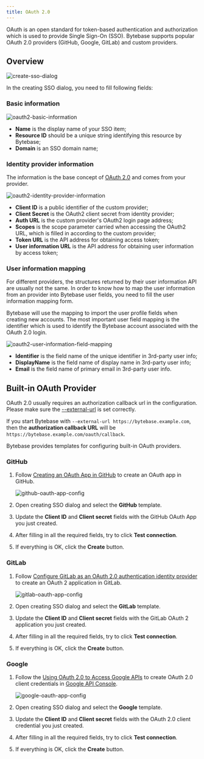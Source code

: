 ```yaml
---
title: OAuth 2.0
---
```


OAuth is an open standard for token-based authentication and authorization which is used to provide Single Sign-On (SSO). Bytebase supports popular OAuth 2.0 providers (GitHub, Google, GitLab) and custom providers.

## Overview

![create-sso-dialog](/docs/administration/sso/create-sso-dialog.webp)

In the creating SSO dialog, you need to fill following fields:

### Basic information

![oauth2-basic-information](/docs/administration/sso/oauth2-basic-information.webp)

- **Name** is the display name of your SSO item;
- **Resource ID** should be a unique string identifying this resource by Bytebase;
- **Domain** is an SSO domain name;

### Identity provider information

The information is the base concept of [OAuth 2.0](https://oauth.net/2/) and comes from your provider.

![oauth2-identity-provider-information](/docs/administration/sso/oauth2-identity-provider-information.webp)

- **Client ID** is a public identifier of the custom provider;
- **Client Secret** is the OAuth2 client secret from identity provider;
- **Auth URL** is the custom provider's OAuth2 login page address;
- **Scopes** is the scope parameter carried when accessing the OAuth2 URL, which is filled in according to the custom provider;
- **Token URL** is the API address for obtaining access token;
- **User information URL** is the API address for obtaining user information by access token;

### User information mapping

For different providers, the structures returned by their user information API are usually not the same. In order to know how to map the user information from an provider into Bytebase user fields, you need to fill the user information mapping form.

Bytebase will use the mapping to import the user profile fields when creating new accounts.
The most important user field mapping is the identifier which is used to identify the Bytebase account associated with the OAuth 2.0 login.

![oauth2-user-information-field-mapping](/docs/administration/sso/oauth2-user-information-field-mapping.webp)

- **Identifier** is the field name of the unique identifier in 3rd-party user info;
- **DisplayName** is the field name of display name in 3rd-party user info;
- **Email** is the field name of primary email in 3rd-party user info.

## Built-in OAuth Provider

<hint-block type="warning">

OAuth 2.0 usually requires an authorization callback url in the configuration. Please make sure the [--external-url](/docs/get-started/install/external-url) is set correctly.

If you start Bytebase with `--external-url https://bytebase.example.com`, then the **authorization callback URL** will be `https://bytebase.example.com/oauth/callback`.

</hint-block>

Bytebase provides templates for configuring built-in OAuth providers.

### GitHub

1. Follow [Creating an OAuth App in GitHub](https://docs.github.com/en/developers/apps/building-oauth-apps/creating-an-oauth-app) to create an OAuth app in GitHub.

   ![github-oauth-app-config](/docs/administration/sso/github-oauth-app-config.webp)

2. Open creating SSO dialog and select the **GitHub** template.
3. Update the **Client ID** and **Client secret** fields with the GitHub OAuth App you just created.
4. After filling in all the required fields, try to click **Test connection**.
5. If everything is OK, click the **Create** button.

### GitLab

1. Follow [Configure GitLab as an OAuth 2.0 authentication identity provider](https://docs.gitlab.com/ee/integration/oauth_provider.html) to create an OAuth 2 application in GitLab.

   ![gitlab-oauth-app-config](/docs/administration/sso/gitlab-oauth-app-config.webp)

2. Open creating SSO dialog and select the **GitLab** template.
3. Update the **Client ID** and **Client secret** fields with the GitLab OAuth 2 application you just created.
4. After filling in all the required fields, try to click **Test connection**.
5. If everything is OK, click the **Create** button.

### Google

1. Follow the [Using OAuth 2.0 to Access Google APIs](https://developers.google.com/identity/protocols/oauth2) to create OAuth 2.0 client credentials in [Google API Console](https://console.developers.google.com/).

   ![google-oauth-app-config](/docs/administration/sso/google-oauth-app-config.webp)

2. Open creating SSO dialog and select the **Google** template.
3. Update the **Client ID** and **Client secret** fields with the OAuth 2.0 client credential you just created.
4. After filling in all the required fields, try to click **Test connection**.
5. If everything is OK, click the **Create** button.
